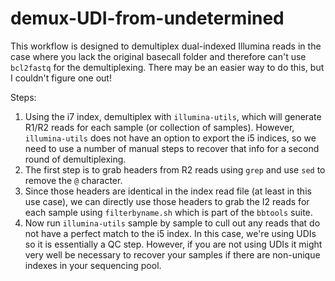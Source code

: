 # demux-UDI-from-undetermined

This workflow is designed to demultiplex dual-indexed Illumina reads in the case where you lack the original basecall folder and therefore can't use `bcl2fastq` for the demultiplexing. There may be an easier way to do this, but I couldn't figure one out!

Steps:

1. Using the i7 index, demultiplex with `illumina-utils`, which will generate R1/R2 reads for each sample (or collection of samples). However, `illumina-utils` does not have an option to export the i5 indices, so we need to use a number of manual steps to recover that info for a second round of demultiplexing.
2. The first step is to grab headers from R2 reads using `grep` and use `sed` to remove the `@` character.
3. Since those headers are identical in the index read file (at least in this use case), we can directly use those headers to grab the I2 reads for each sample using `filterbyname.sh` which is part of the `bbtools` suite.
4. Now run `illumina-utils` sample by sample to cull out any reads that do not have a perfect match to the i5 index. In this case, we're using UDIs so it is essentially a QC step. However, if you are not using UDIs it might very well be necessary to recover your samples if there are non-unique indexes in your sequencing pool.
